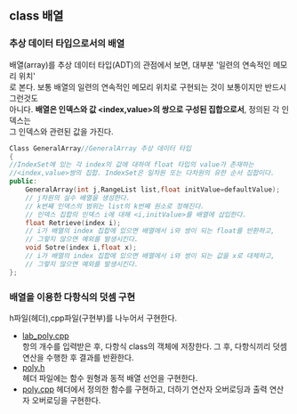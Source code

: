 ## class 배열

### 추상 데이터 타입으로서의 배열  
배열(array)를 추상 데이터 타입(ADT)의 관점에서 보면, 대부분 '일련의 연속적인 메모리 위치'  
로 본다. 보통 배열의 일련의 연속적인 메모리 위치로 구현되는 것이 보통이지만 반드시 그런것도  
아니다. **배열은 인덱스와 값 <index,value>의 쌍으로 구성된 집합으로서**, 정의된 각 인덱스는  
그 인덱스와 관련된 값을 가진다.  
~~~c++
Class GeneralArray//GeneralArray 추상 데이터 타입
{
//IndexSet에 있는 각 index의 값에 대하여 float 타입의 value가 존재하는
//<index,value>쌍의 집합. IndexSet은 일차원 또는 다차원의 유한 순서 집합이다.
public:
    GeneralArray(int j,RangeList list,float initValue=defaultValue);
    // j차원의 실수 배열을 생성한다.
    // k번째 인덱스의 범위는 list의 k번째 원소로 정해진다.
    // 인덱스 집합의 인덱스 i에 대해 <i,initValue>를 배열에 삽입한다.
    float Retrieve(index i);
    // i가 배열의 index 집합에 있으면 배열에서 i와 쌍이 되는 float를 반환하고,
    // 그렇지 않으면 예외를 발생시킨다.
    void Sotre(index i,float x);
    // i가 배열의 index 집합에 있으면 배열에서 i와 쌍이 되는 값을 x로 대체하고,
    // 그렇지 않으면 예외를 발생시킨다.
};

~~~  
### 배열을 이용한 다항식의 덧셈 구현  
h파일(헤더),cpp파일(구현부)를 나누어서 구현한다.  
- [lab_poly.cpp](https://github.com/euichanhwang/CS_study/blob/main/data-structure/class%20%EB%B0%B0%EC%97%B4/lab_poly.cpp)  
항의 개수를 입력받은 후, 다항식 class의 객체에 저장한다. 그 후, 다항식끼리 덧셈 연산을 수행한 후 결과를 반환한다.  
- [poly.h](https://github.com/euichanhwang/CS_study/blob/main/data-structure/class%20%EB%B0%B0%EC%97%B4/poly.h)  
헤더 파일에는 함수 원형과 동적 배열 선언을 구현한다.  
- [poly.cpp](https://github.com/euichanhwang/CS_study/blob/main/data-structure/class%20%EB%B0%B0%EC%97%B4/poly.cpp)
헤더에서 정의한 함수를 구현하고, 더하기 연산자 오버로딩과 출력 연산자 오버로딩을 구현한다.  



